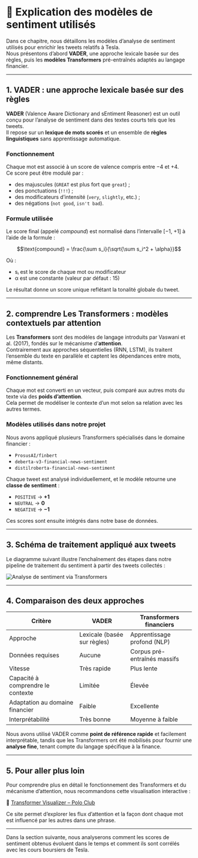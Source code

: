 # 🧠 Explication des modèles de sentiment utilisés

Dans ce chapitre, nous détaillons les modèles d’analyse de sentiment utilisés pour enrichir les tweets relatifs à Tesla.  
Nous présentons d’abord **VADER**, une approche lexicale basée sur des règles, puis les **modèles Transformers** pré-entraînés adaptés au langage financier.

---

## 1. VADER : une approche lexicale basée sur des règles

**VADER** (Valence Aware Dictionary and sEntiment Reasoner) est un outil conçu pour l’analyse de sentiment dans des textes courts tels que les tweets.  
Il repose sur un **lexique de mots scorés** et un ensemble de **règles linguistiques** sans apprentissage automatique.

### Fonctionnement

Chaque mot est associé à un score de valence compris entre −4 et +4.  
Ce score peut être modulé par :

- des majuscules (`GREAT` est plus fort que `great`) ;
- des ponctuations (`!!!`) ;
- des modificateurs d’intensité (`very`, `slightly`, etc.) ;
- des négations (`not good`, `isn't bad`).

### Formule utilisée

Le score final (appelé *compound*) est normalisé dans l’intervalle [−1, +1] à l’aide de la formule :

$$\text{compound} = \frac{\sum s_i}{\sqrt{\sum s_i^2 + \alpha}}$$

Où :
- sᵢ est le score de chaque mot ou modificateur
- α est une constante (valeur par défaut : 15)

Le résultat donne un score unique reflétant la tonalité globale du tweet.

---

## 2. comprendre Les Transformers : modèles contextuels par attention

Les **Transformers** sont des modèles de langage introduits par Vaswani et al. (2017), fondés sur le mécanisme d’**attention**.  
Contrairement aux approches séquentielles (RNN, LSTM), ils traitent l’ensemble du texte en parallèle et captent les dépendances entre mots, même distants.

### Fonctionnement général

Chaque mot est converti en un vecteur, puis comparé aux autres mots du texte via des **poids d’attention**.  
Cela permet de modéliser le contexte d’un mot selon sa relation avec les autres termes.

### Modèles utilisés dans notre projet

Nous avons appliqué plusieurs Transformers spécialisés dans le domaine financier :

- `ProsusAI/finbert`
- `deberta-v3-financial-news-sentiment`
- `distilroberta-financial-news-sentiment`

Chaque tweet est analysé individuellement, et le modèle retourne une **classe de sentiment** :

- `POSITIVE` → **+1**  
- `NEUTRAL` → **0**  
- `NEGATIVE` → **−1**

Ces scores sont ensuite intégrés dans notre base de données.

---

## 3. Schéma de traitement appliqué aux tweets

Le diagramme suivant illustre l’enchaînement des étapes dans notre pipeline de traitement du sentiment à partir des tweets collectés :

![Analyse de sentiment via Transformers](diagramme_transformers1.png)

---

## 4. Comparaison des deux approches

| Critère                        | VADER                     | Transformers financiers         |
|-------------------------------|---------------------------|---------------------------------|
| Approche                      | Lexicale (basée sur règles) | Apprentissage profond (NLP)    |
| Données requises              | Aucune                    | Corpus pré-entraînés massifs    |
| Vitesse                       | Très rapide               | Plus lente                      |
| Capacité à comprendre le contexte | Limitée                 | Élevée                          |
| Adaptation au domaine financier| Faible                    | Excellente                      |
| Interprétabilité              | Très bonne                | Moyenne à faible                |

Nous avons utilisé VADER comme **point de référence rapide** et facilement interprétable, tandis que les Transformers ont été mobilisés pour fournir une **analyse fine**, tenant compte du langage spécifique à la finance.

---

## 5. Pour aller plus loin

Pour comprendre plus en détail le fonctionnement des Transformers et du mécanisme d’attention, nous recommandons cette visualisation interactive :

🔗 [Transformer Visualizer – Polo Club](https://poloclub.github.io/transformer-explainer/)

Ce site permet d’explorer les flux d’attention et la façon dont chaque mot est influencé par les autres dans une phrase.

---

Dans la section suivante, nous analyserons comment les scores de sentiment obtenus évoluent dans le temps et comment ils sont corrélés avec les cours boursiers de Tesla.
